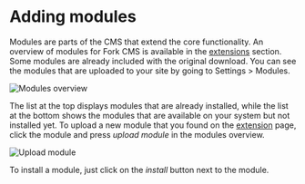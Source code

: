# Adding modules

Modules are parts of the CMS that extend the core functionality. An overview of modules for Fork CMS is available in the [extensions](http://www.fork-cms.com/extensions/apps) section. Some modules are already included with the original download. You can see the modules that are uploaded to your site by going to Settings > Modules.

![Modules overview](https://github.com/forkcms/documentation/raw/master/02.%20getting%20started/assets/modules.png)

The list at the top displays modules that are already installed, while the list at the bottom shows the modules that are available on your system but not installed yet. To upload a new module that you found on the [extension](http://www.fork-cms.com/extensions/apps) page, click the module and press *upload module* in the modules overview.

![Upload module](https://github.com/forkcms/documentation/raw/master/02.%20getting%20started/assets/modules_upload.png)

To install a module, just click on the *install* button next to the module.
